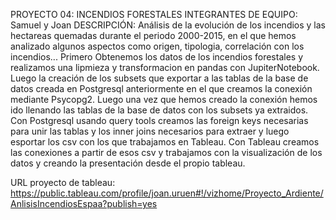 PROYECTO 04: INCENDIOS FORESTALES
INTEGRANTES DE EQUIPO: Samuel y Joan
DESCRIPCIÓN:
Análisis de la evolución de los incendios y las hectareas quemadas durante el periodo 2000-2015, en el que hemos analizado algunos aspectos como
origen, tipologia, correlación con los incendios...
Primero Obtenemos los datos de los incendios forestales y realizamos una lipmieza y transformacion en pandas con JupiterNotebook.
Luego la creación de los subsets que exportar a las tablas de la base de datos creada en Postgresql anteriormente en el que creamos la conexión 
mediante Psycopg2.
Luego una vez que hemos creado la conexión hemos ido llenando las tablas de la base de datos con los subsets ya extraidos.
Con Postgresql usando query tools creamos las foreign keys necesarias para unir las tablas y los inner joins necesarios para extraer y luego esportar 
los csv con los que trabajamos en Tableau.
Con Tableau creamos las conexiones a partir de esos csv y trabajamos con la visualización de los datos y creando la presentación desde el propio tableau.

URL proyecto de tableau:
https://public.tableau.com/profile/joan.uruen#!/vizhome/Proyecto_Ardiente/AnlisisIncendiosEspaa?publish=yes
